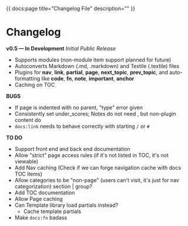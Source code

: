 {{ docs:page
  title="Changelog File"
  description=""
}}

# Changelog

__v0.5 &mdash; In Development__ _Initial Public Release_

- Supports modules (non-module item support planned for future)
- Autoconverts Markdown (.md, .markdown) and Textile (.textile) files
- Plugins for __nav__, __link__, __partial__, __page__, __next\_topic__, __prev\_topic__, and auto-formatting like __code__, __fn__, __note__, __important__, __anchor__
- Caching on TOC

__BUGS__

- If page is indented with no parent, "type" error given
- Consistently set under\_scores; Notes do not need \, but non-plugin content do
- `docs:link` needs to behave correctly with starting `/` or `#`

__TO DO__

- Support front end and back end documentation
- Allow "strict" page access rules (if it's not listed in TOC, it's not viewable)
- Add Nav caching (Check if we can forge navigation cache with docs TOC items)
- Allow categories to be "non-page" (users can't visit, it's just for nav categorization) section | group?
- Add TOC documentation
- Allow Page caching
- Can Template library load partials instead?
  - Cache template partials
- Make `docs:fn` badass
